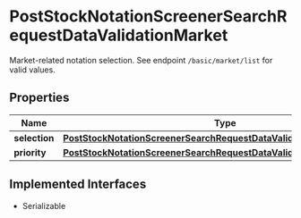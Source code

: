 

# PostStockNotationScreenerSearchRequestDataValidationMarket

Market-related notation selection. See endpoint `/basic/market/list` for valid values.

## Properties

Name | Type | Description | Notes
------------ | ------------- | ------------- | -------------
**selection** | [**PostStockNotationScreenerSearchRequestDataValidationMarketSelection**](PostStockNotationScreenerSearchRequestDataValidationMarketSelection.md) |  |  [optional]
**priority** | [**PostStockNotationScreenerSearchRequestDataValidationMarketPriority**](PostStockNotationScreenerSearchRequestDataValidationMarketPriority.md) |  |  [optional]


## Implemented Interfaces

* Serializable


